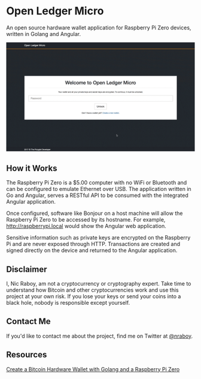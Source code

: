 # Open Ledger Micro

An open source hardware wallet application for Raspberry Pi Zero devices, written in Golang and Angular.

![Open Ledger Micro](open-ledger-micro.gif "Open Ledger Micro")

## How it Works

The Raspberry Pi Zero is a $5.00 computer with no WiFi or Bluetooth and can be configured to emulate Ethernet over USB. The application written in Go and Angular, serves a RESTful API to be consumed with the integrated Angular application.

Once configured, software like Bonjour on a host machine will allow the Raspberry Pi Zero to be accessed by its hostname. For example, http://raspberrypi.local would show the Angular web application.

Sensitive information such as private keys are encrypted on the Raspberry Pi and are never exposed through HTTP. Transactions are created and signed directly on the device and returned to the Angular application.

## Disclaimer

I, Nic Raboy, am not a cryptocurrency or cryptography expert. Take time to understand how Bitcoin and other cryptocurrencies work and use this project at your own risk. If you lose your keys or send your coins into a black hole, nobody is responsible except yourself.

## Contact Me

If you'd like to contact me about the project, find me on Twitter at [@nraboy](https://www.twitter.com/nraboy).

## Resources

[Create a Bitcoin Hardware Wallet with Golang and a Raspberry Pi Zero](https://www.thepolyglotdeveloper.com/2018/03/create-bitcoin-hardware-wallet-golang-raspberry-pi-zero)
